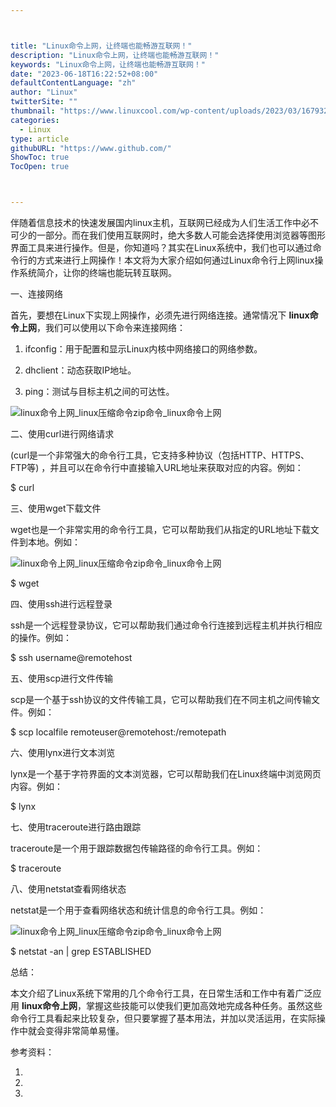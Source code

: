 ```yaml
---



title: "Linux命令上网，让终端也能畅游互联网！"
description: "Linux命令上网，让终端也能畅游互联网！"
keywords: "Linux命令上网，让终端也能畅游互联网！"
date: "2023-06-18T16:22:52+08:00"
defaultContentLanguage: "zh"
author: "Linux"
twitterSite: ""
thumbnail: "https://www.linuxcool.com/wp-content/uploads/2023/03/1679321049970_0.jpg"
categories:
  - Linux
type: article
githubURL: "https://www.github.com/"
ShowToc: true
TocOpen: true



---
```


伴随着信息技术的快速发展国内linux主机，互联网已经成为人们生活工作中必不可少的一部分。而在我们使用互联网时，绝大多数人可能会选择使用浏览器等图形界面工具来进行操作。但是，你知道吗？其实在Linux系统中，我们也可以通过命令行的方式来进行上网操作！本文将为大家介绍如何通过Linux命令行上网linux操作系统简介，让你的终端也能玩转互联网。

一、连接网络

首先，要想在Linux下实现上网操作，必须先进行网络连接。通常情况下 **linux命令上网**，我们可以使用以下命令来连接网络：

1. ifconfig：用于配置和显示Linux内核中网络接口的网络参数。

2. dhclient：动态获取IP地址。

3. ping：测试与目标主机之间的可达性。

![linux命令上网_linux压缩命令zip命令_linux命令上网](https://www.linuxcool.com/wp-content/uploads/2023/03/1679321049970_0.jpg)

二、使用curl进行网络请求

(curl是一个非常强大的命令行工具，它支持多种协议（包括HTTP、HTTPS、FTP等) ，并且可以在命令行中直接输入URL地址来获取对应的内容。例如：

$ curl

三、使用wget下载文件

wget也是一个非常实用的命令行工具，它可以帮助我们从指定的URL地址下载文件到本地。例如：

![linux命令上网_linux压缩命令zip命令_linux命令上网](https://www.linuxcool.com/wp-content/uploads/2023/03/1679321049970_1.jpg)

$ wget

四、使用ssh进行远程登录

ssh是一个远程登录协议，它可以帮助我们通过命令行连接到远程主机并执行相应的操作。例如：

$ ssh username@remotehost

五、使用scp进行文件传输

scp是一个基于ssh协议的文件传输工具，它可以帮助我们在不同主机之间传输文件。例如：

$ scp localfile remoteuser@remotehost:/remotepath

六、使用lynx进行文本浏览

lynx是一个基于字符界面的文本浏览器，它可以帮助我们在Linux终端中浏览网页内容。例如：

$ lynx

七、使用traceroute进行路由跟踪

traceroute是一个用于跟踪数据包传输路径的命令行工具。例如：

$ traceroute

八、使用netstat查看网络状态

netstat是一个用于查看网络状态和统计信息的命令行工具。例如：

![linux命令上网_linux压缩命令zip命令_linux命令上网](https://www.linuxcool.com/wp-content/uploads/2023/03/1679321049970_2.jpg)

$ netstat -an | grep ESTABLISHED

总结：

本文介绍了Linux系统下常用的几个命令行工具，在日常生活和工作中有着广泛应用 **linux命令上网**，掌握这些技能可以使我们更加高效地完成各种任务。虽然这些命令行工具看起来比较复杂，但只要掌握了基本用法，并加以灵活运用，在实际操作中就会变得非常简单易懂。

参考资料：

1.

2.

3.